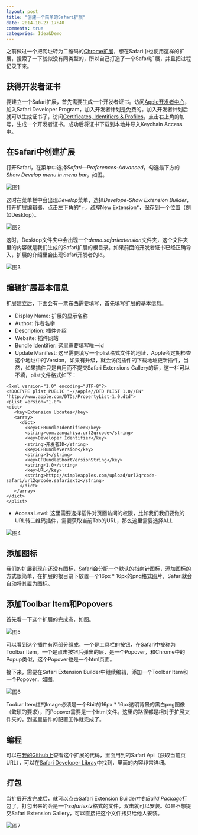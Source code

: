 ```yaml
---
layout: post
title: "创建一个简单的Safari扩展"
date: 2014-10-23 17:40
comments: true
categories: Idea&Demo
---
```


之前做过一个把网址转为二维码的[Chrome扩展](https://chrome.google.com/webstore/detail/url2qrcode/dohkaoejmhididdilnijehaeegkgchfl?utm_source=chrome-ntp-icon)，想在Safari中也使用这样的扩展，搜索了一下貌似没有同类型的，所以自己打造了一个Safari扩展，并且把过程记录下来。

获得开发者证书
---
要建立一个Safari扩展，首先需要生成一个开发者证书。访问[Apple开发者中心](https://developer.apple.com/account/overview.action)，加入Safari Developer Program，加入开发者计划是免费的。加入开发者计划后就可以生成证书了，访问[Certificates, Identifiers & Profiles](https://developer.apple.com/account/safari/certificate/certificateList.action)，点击右上角的加号，生成一个开发者证书。成功后将证书下载到本地并导入Keychain Access中。

在Safari中创建扩展
---
打开Safari，在菜单中选择*Safari—Preferences-Advanced*，勾选最下方的*Show Develop menu in menu bar*，如图。

![图1](/upload/safari-extension-1.png)

这时在菜单栏中会出现*Develop*菜单，选择*Develope-Show Extension Builder*，打开扩展编辑器，点击左下角的*+*，选择*New Extension*，保存到一个位置（例如Desktop）。

![图2](/upload/safari-extension-2.png)

这时，Desktop文件夹中会出现一个*demo.safariextension*文件夹，这个文件夹里的内容就是我们生成的Safari扩展的根目录。如果前面的开发者证书已经正确导入，扩展的介绍里会出现Safari开发者的Id。

![图3](/upload/safari-extension-3.png)

编辑扩展基本信息
---
扩展建立后，下面会有一票东西需要填写，首先填写扩展的基本信息。

* Display Name: 扩展的显示名称
* Author: 作者名字
* Description: 插件介绍
* Website: 插件网站
* Bundle Identifier: 这里需要填写唯一id
* Update Manifest: 这里需要填写一个plist格式文件的地址，Apple会定期检查这个地址中的Version，如果有升级，就会访问插件的下载地址更新插件，当然，如果插件只是自用而不提交Safari Extensions Gallery的话，这一栏可以不填，plist文件格式如下：

```
<?xml version="1.0" encoding="UTF-8"?>
<!DOCTYPE plist PUBLIC "-//Apple//DTD PLIST 1.0//EN" "http://www.apple.com/DTDs/PropertyList-1.0.dtd">
<plist version="1.0">
<dict>
   <key>Extension Updates</key>
   <array>
     <dict>
       <key>CFBundleIdentifier</key>
       <string>com.zangzhiya.url2qrcode</string>
       <key>Developer Identifier</key>
       <string>开发者ID</string>
       <key>CFBundleVersion</key>
       <string>1</string>
       <key>CFBundleShortVersionString</key>
       <string>1.0</string>
       <key>URL</key>
       <string>http://simpleapples.com/upload/url2qrcode-safari/url2qrcode.safariextz</string>
     </dict>
   </array>
</dict>
</plist>
```

* Access Level: 这里需要选择插件对页面访问的权限，比如我们我们要做的URL转二维码插件，需要获取当前Tab的URL，那么这里需要选择ALL

![图4](/upload/safari-extension-4.png)

添加图标
---
我们的扩展到现在还没有图标，Safari会分配一个默认的指南针图标，添加图标的方式很简单，在扩展的根目录下放置一个16px * 16px的png格式图片，Safari就会自动将其置为图标。

添加Toolbar Item和Popovers
---
首先看一下这个扩展的完成态，如图。

![图5](/upload/safari-extension-5.png)

可以看到这个插件有两部分组成，一个是工具栏的按钮，在Safari中被称为Toolbar Item，一个是点击按钮后弹出的层，是一个Popover，和Chrome中的Popup类似，这个Popover也是一个html页面。

接下来，需要在Safari Extension Builder中继续编辑，添加一个Toolbar Item和一个Popover，如图。

![图6](/upload/safari-extension-6.png)

Toobar Item红的Image必须是一个8bit的16px * 16px透明背景的黑白png图像（繁琐的要求），而Popover需要是一个html文件。这里的路径都是相对于扩展文件夹的。到这里插件的配置工作就完成了。

编程
---
可以在[我的Github上](https://github.com/simpleapples/url2qrcode-safari)查看这个扩展的代码，里面用到的Safari Api（获取当前页URL），可以在[Safari Developer Libray](https://developer.apple.com/library/safari/documentation/Tools/Conceptual/SafariExtensionGuide/Introduction/Introduction.html)中找到，里面的内容非常详细。

打包
---
当扩展开发完成后，就可以点击Safari Extension Builder中的*Build Package*打包了，打包出来的会是一个*safariextz*格式的文件，双击就可以安装。如果不想提交Safari Extension Gallery，可以直接把这个文件拷贝给他人安装。

![图7](/upload/safari-extension-7.png)